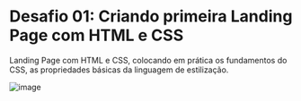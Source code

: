 # Desafio 01: Criando primeira Landing Page com HTML e CSS

Landing Page com HTML e CSS, colocando em prática os fundamentos do CSS,
as propriedades básicas da linguagem de estilização.

![image](https://user-images.githubusercontent.com/55519539/183538055-6cce606c-7d1d-4d15-a4be-ffeb5b37c956.png)




